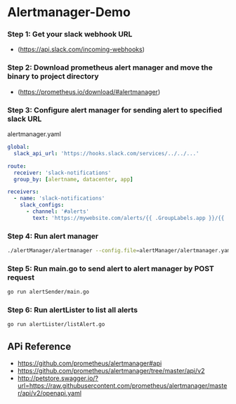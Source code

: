 # Alertmanager-Demo

### Step 1: Get your slack webhook URL

- (https://api.slack.com/incoming-webhooks)

### Step 2: Download prometheus alert manager and move the binary to project directory
  
- (https://prometheus.io/download/#alertmanager)
    
### Step 3: Configure alert manager for sending alert to specified slack URL

alertmanager.yaml
```yaml
global:
  slack_api_url: 'https://hooks.slack.com/services/../../...'

route:
  receiver: 'slack-notifications'
  group_by: [alertname, datacenter, app]

receivers:
  - name: 'slack-notifications'
    slack_configs:
      - channel: '#alerts'
        text: 'https://mywebsite.com/alerts/{{ .GroupLabels.app }}/{{ .GroupLabels.alertname }}'
```
### Step 4: Run alert manager 

```bash
./alertManager/alertmanager --config.file=alertManager/alertmanager.yaml

```
### Step 5: Run main.go to send alert to alert manager by POST request 

```bash
go run alertSender/main.go

```
### Step 6: Run alertLister to list all alerts

``` bash
go run alertLister/listAlert.go
```

## APi Reference
- https://github.com/prometheus/alertmanager#api
- https://github.com/prometheus/alertmanager/tree/master/api/v2
- http://petstore.swagger.io/?url=https://raw.githubusercontent.com/prometheus/alertmanager/master/api/v2/openapi.yaml
